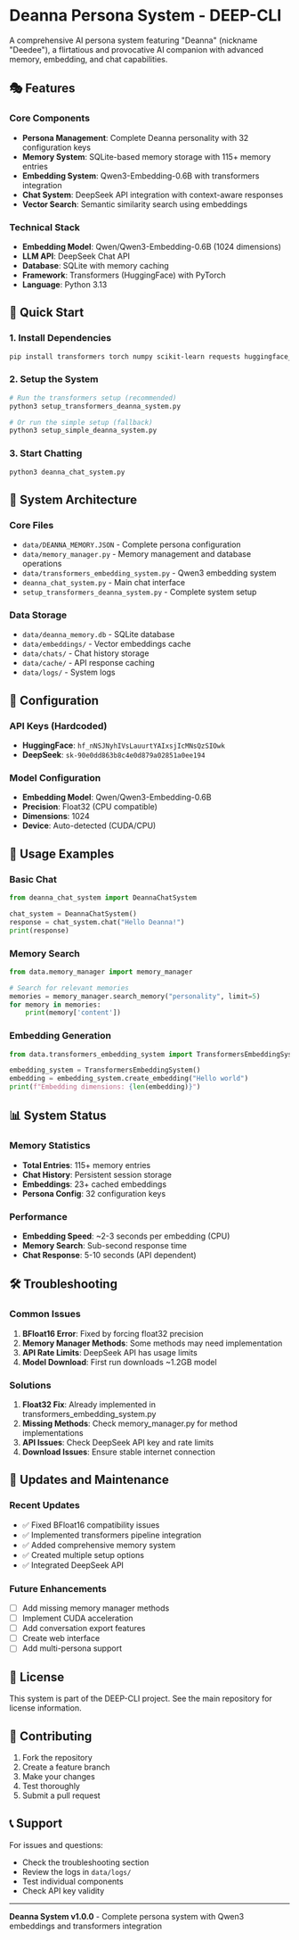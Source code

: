 # Deanna Persona System - DEEP-CLI

A comprehensive AI persona system featuring "Deanna" (nickname "Deedee"), a flirtatious and provocative AI companion with advanced memory, embedding, and chat capabilities.

## 🎭 Features

### Core Components
- **Persona Management**: Complete Deanna personality with 32 configuration keys
- **Memory System**: SQLite-based memory storage with 115+ memory entries
- **Embedding System**: Qwen3-Embedding-0.6B with transformers integration
- **Chat System**: DeepSeek API integration with context-aware responses
- **Vector Search**: Semantic similarity search using embeddings

### Technical Stack
- **Embedding Model**: Qwen/Qwen3-Embedding-0.6B (1024 dimensions)
- **LLM API**: DeepSeek Chat API
- **Database**: SQLite with memory caching
- **Framework**: Transformers (HuggingFace) with PyTorch
- **Language**: Python 3.13

## 🚀 Quick Start

### 1. Install Dependencies
```bash
pip install transformers torch numpy scikit-learn requests huggingface_hub accelerate
```

### 2. Setup the System
```bash
# Run the transformers setup (recommended)
python3 setup_transformers_deanna_system.py

# Or run the simple setup (fallback)
python3 setup_simple_deanna_system.py
```

### 3. Start Chatting
```bash
python3 deanna_chat_system.py
```

## 📁 System Architecture

### Core Files
- `data/DEANNA_MEMORY.JSON` - Complete persona configuration
- `data/memory_manager.py` - Memory management and database operations
- `data/transformers_embedding_system.py` - Qwen3 embedding system
- `deanna_chat_system.py` - Main chat interface
- `setup_transformers_deanna_system.py` - Complete system setup

### Data Storage
- `data/deanna_memory.db` - SQLite database
- `data/embeddings/` - Vector embeddings cache
- `data/chats/` - Chat history storage
- `data/cache/` - API response caching
- `data/logs/` - System logs

## 🔧 Configuration

### API Keys (Hardcoded)
- **HuggingFace**: `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`
- **DeepSeek**: `sk-90e0dd863b8c4e0d879a02851a0ee194`

### Model Configuration
- **Embedding Model**: Qwen/Qwen3-Embedding-0.6B
- **Precision**: Float32 (CPU compatible)
- **Dimensions**: 1024
- **Device**: Auto-detected (CUDA/CPU)

## 🎯 Usage Examples

### Basic Chat
```python
from deanna_chat_system import DeannaChatSystem

chat_system = DeannaChatSystem()
response = chat_system.chat("Hello Deanna!")
print(response)
```

### Memory Search
```python
from data.memory_manager import memory_manager

# Search for relevant memories
memories = memory_manager.search_memory("personality", limit=5)
for memory in memories:
    print(memory['content'])
```

### Embedding Generation
```python
from data.transformers_embedding_system import TransformersEmbeddingSystem

embedding_system = TransformersEmbeddingSystem()
embedding = embedding_system.create_embedding("Hello world")
print(f"Embedding dimensions: {len(embedding)}")
```

## 📊 System Status

### Memory Statistics
- **Total Entries**: 115+ memory entries
- **Chat History**: Persistent session storage
- **Embeddings**: 23+ cached embeddings
- **Persona Config**: 32 configuration keys

### Performance
- **Embedding Speed**: ~2-3 seconds per embedding (CPU)
- **Memory Search**: Sub-second response time
- **Chat Response**: 5-10 seconds (API dependent)

## 🛠️ Troubleshooting

### Common Issues

1. **BFloat16 Error**: Fixed by forcing float32 precision
2. **Memory Manager Methods**: Some methods may need implementation
3. **API Rate Limits**: DeepSeek API has usage limits
4. **Model Download**: First run downloads ~1.2GB model

### Solutions

1. **Float32 Fix**: Already implemented in transformers_embedding_system.py
2. **Missing Methods**: Check memory_manager.py for method implementations
3. **API Issues**: Check DeepSeek API key and rate limits
4. **Download Issues**: Ensure stable internet connection

## 🔄 Updates and Maintenance

### Recent Updates
- ✅ Fixed BFloat16 compatibility issues
- ✅ Implemented transformers pipeline integration
- ✅ Added comprehensive memory system
- ✅ Created multiple setup options
- ✅ Integrated DeepSeek API

### Future Enhancements
- [ ] Add missing memory manager methods
- [ ] Implement CUDA acceleration
- [ ] Add conversation export features
- [ ] Create web interface
- [ ] Add multi-persona support

## 📝 License

This system is part of the DEEP-CLI project. See the main repository for license information.

## 🤝 Contributing

1. Fork the repository
2. Create a feature branch
3. Make your changes
4. Test thoroughly
5. Submit a pull request

## 📞 Support

For issues and questions:
- Check the troubleshooting section
- Review the logs in `data/logs/`
- Test individual components
- Check API key validity

---

**Deanna System v1.0.0** - Complete persona system with Qwen3 embeddings and transformers integration 